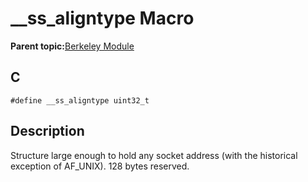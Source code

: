 # \_\_ss\_aligntype Macro

**Parent topic:**[Berkeley Module](GUID-5F35C98C-EC8E-40FF-9B62-3B31D508F820.md)

## C

```
#define __ss_aligntype uint32_t
```

## Description

Structure large enough to hold any socket address \(with the historical exception of AF\_UNIX\). 128 bytes reserved.

